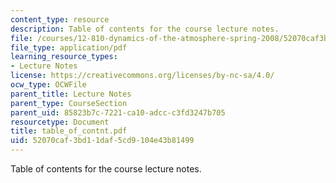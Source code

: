 ```yaml
---
content_type: resource
description: Table of contents for the course lecture notes.
file: /courses/12-810-dynamics-of-the-atmosphere-spring-2008/52070caf3bd11daf5cd9104e43b81499_table_of_contnt.pdf
file_type: application/pdf
learning_resource_types:
- Lecture Notes
license: https://creativecommons.org/licenses/by-nc-sa/4.0/
ocw_type: OCWFile
parent_title: Lecture Notes
parent_type: CourseSection
parent_uid: 85823b7c-7221-ca10-adcc-c3fd3247b705
resourcetype: Document
title: table_of_contnt.pdf
uid: 52070caf-3bd1-1daf-5cd9-104e43b81499
---
```

Table of contents for the course lecture notes.